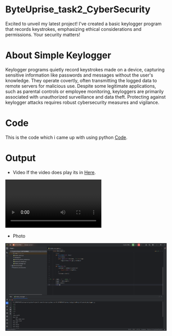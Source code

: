 # ByteUprise_task2_CyberSecurity

Excited to unveil my latest project! I've created a basic keylogger program that records keystrokes, emphasizing ethical considerations and permissions. Your security matters!

# About Simple Keylogger

Keylogger programs quietly record keystrokes made on a device, capturing sensitive information like passwords and messages without the user's knowledge. They operate covertly, often transmitting the logged data to remote servers for malicious use. Despite some legitimate applications, such as parental controls or employee monitoring, keyloggers are primarily associated with unauthorized surveillance and data theft. Protecting against keylogger attacks requires robust cybersecurity measures and vigilance.

# Code
This is the code which i came up with using python [Code](simple_keylogger.py).

# Output

- Video
If the video does play its in [Here](Media/keylogger.mp4).

<video controls src="Media/keylogger.mp4" title="keylogger"></video>

- Photo

![keylogger](Media/photo.png)
